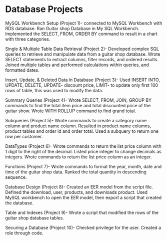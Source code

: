 # Database Projects

MySQL Workbench Setup (Project 1)- connected to MySQL Workbench with RDS database. Ran Guitar shop Database in My SQL Workbench. Implemented the SELECT, FROM, ORDER BY command to result in a chart with three categories. 

Single & Multiple Table Data Retrieval (Project 2)- Developed complex SQL queries to retrieve and manipulate data from a guitar shop database. Wrote SELECT statements to extract columns, filter records, and ordered results. Joined multiple tables and performed calculations within queries, and formatted dates.

Insert, Update, & Deleted Data in Database (Project 3)- Used INSERT INTO, UPDATE, DELETE, UPDATE- discount price, LIMIT- to update only first 100 rows of table, this was used to modify the data. 

Summary Queries (Project 4)- Wrote SELECT, FROM, JOIN, GROUP BY commands to find the total item price and total discounted price of the guitar show. Wrote WITH ROLLUP command to find grand total. 

Subqueries (Project 5)- Wrote commands to create a category name column and product name column. Resulted in product name columns, product tables and order id and order total. Used a subquery to return one row per customer. 

DataTypes (Project 6)- Wrote commands to return the list price column with 1 digit to the right of the decimal. Listed price integer to change decimals as integers. Wrote commands to return the list price column as an integer.

Functions (Project 7)- Wrote commands to format the year, month, date and time of the guitar shop data. Ranked the total quantity in descending sequence. 

Database Design (Project 8)- Created an EER model from the script file. Defined the download, user, products, and downloads product. Used MySQL workbench to open the EER model, then export a script that created the database.

Table and Indexes (Project 9)- Wrote a script that modified the rows of the guitar shop database tables. 

Securing a Database (Project 10)- Checked privilege for the user. Created a role through code. 
